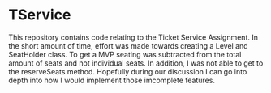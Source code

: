 # TService

This repository contains code relating to the Ticket Service Assignment. 
In the short amount of time, effort was made towards creating a Level and 
SeatHolder class. To get a MVP seating was subtracted from the total amount
of seats and not individual seats. In addition, I was not able to get to the 
reserveSeats method. Hopefully during our discussion I can go into depth into 
how I would implement those imcomplete features. 
